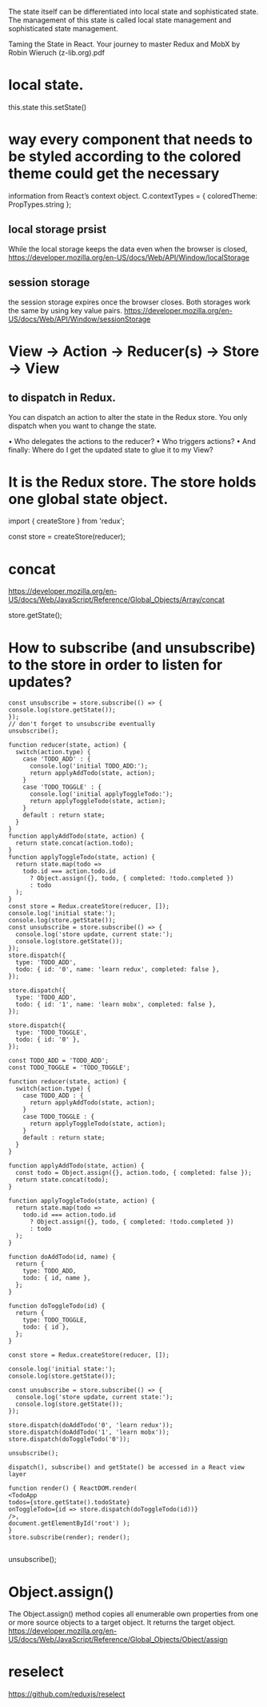 The state itself can be differentiated into local state and sophisticated state. 
The management of this state is called local state management and sophisticated state management.


Taming the State in React. Your journey to master Redux and MobX by Robin Wieruch (z-lib.org).pdf


# local state.
this.state
this.setState()


# way every component that needs to be styled according to the colored theme could get the necessary
  information from React’s context object. 
  C.contextTypes = { coloredTheme: PropTypes.string
};
## local storage prsist
While the local storage keeps the data even when the browser is closed,
https://developer.mozilla.org/en-US/docs/Web/API/Window/localStorage

## session storage
the session storage expires once the browser closes. Both storages work the same by using key value pairs.
https://developer.mozilla.org/en-US/docs/Web/API/Window/sessionStorage

# View -> Action -> Reducer(s) -> Store -> View
## to dispatch in Redux. 
You can dispatch an action to alter the state in the Redux store. You only dispatch when you want to change the state. 

• Who delegates the actions to the reducer?
• Who triggers actions?
• And finally: Where do I get the updated state to glue it to my View?
# It is the Redux store. The store holds one global state object. 
import { createStore } from 'redux';

const store = createStore(reducer);

# concat
https://developer.mozilla.org/en-US/docs/Web/JavaScript/Reference/Global_Objects/Array/concat

store.getState();
# How to subscribe (and unsubscribe) to the store in order to listen for updates?
```
const unsubscribe = store.subscribe(() => { console.log(store.getState());
});
// don't forget to unsubscribe eventually
unsubscribe();

function reducer(state, action) {
  switch(action.type) {
    case 'TODO_ADD' : {
      console.log('initial TODO_ADD:');
      return applyAddTodo(state, action);
    }
    case 'TODO_TOGGLE' : {
      console.log('initial applyToggleTodo:');
      return applyToggleTodo(state, action);
    }
    default : return state;
  }
}
function applyAddTodo(state, action) {
  return state.concat(action.todo);
}
function applyToggleTodo(state, action) {
  return state.map(todo =>
    todo.id === action.todo.id
      ? Object.assign({}, todo, { completed: !todo.completed })
      : todo
  );
}
const store = Redux.createStore(reducer, []);
console.log('initial state:');
console.log(store.getState());
const unsubscribe = store.subscribe(() => {
  console.log('store update, current state:');
  console.log(store.getState());
});
store.dispatch({
  type: 'TODO_ADD',
  todo: { id: '0', name: 'learn redux', completed: false },
});

store.dispatch({
  type: 'TODO_ADD',
  todo: { id: '1', name: 'learn mobx', completed: false },
});

store.dispatch({
  type: 'TODO_TOGGLE',
  todo: { id: '0' },
});

const TODO_ADD = 'TODO_ADD';
const TODO_TOGGLE = 'TODO_TOGGLE';

function reducer(state, action) {
  switch(action.type) {
    case TODO_ADD : {
      return applyAddTodo(state, action);
    }
    case TODO_TOGGLE : {
      return applyToggleTodo(state, action);
    }
    default : return state;
  }
}

function applyAddTodo(state, action) {
  const todo = Object.assign({}, action.todo, { completed: false });
  return state.concat(todo);
}

function applyToggleTodo(state, action) {
  return state.map(todo =>
    todo.id === action.todo.id
      ? Object.assign({}, todo, { completed: !todo.completed })
      : todo
  );
}

function doAddTodo(id, name) {
  return {
    type: TODO_ADD,
    todo: { id, name },
  };
}

function doToggleTodo(id) {
  return {
    type: TODO_TOGGLE,
    todo: { id },
  };
}

const store = Redux.createStore(reducer, []);

console.log('initial state:');
console.log(store.getState());

const unsubscribe = store.subscribe(() => {
  console.log('store update, current state:');
  console.log(store.getState());
});

store.dispatch(doAddTodo('0', 'learn redux'));
store.dispatch(doAddTodo('1', 'learn mobx'));
store.dispatch(doToggleTodo('0'));

unsubscribe();

dispatch(), subscribe() and getState() be accessed in a React view layer

function render() { ReactDOM.render(
<TodoApp
todos={store.getState().todoState}
onToggleTodo={id => store.dispatch(doToggleTodo(id))}
/>,
document.getElementById('root') );
}
store.subscribe(render); render();


```

unsubscribe();

# Object.assign()
The Object.assign() method copies all enumerable own properties from one or more source objects to a target object. It returns the target object.
https://developer.mozilla.org/en-US/docs/Web/JavaScript/Reference/Global_Objects/Object/assign

# reselect
https://github.com/reduxjs/reselect





